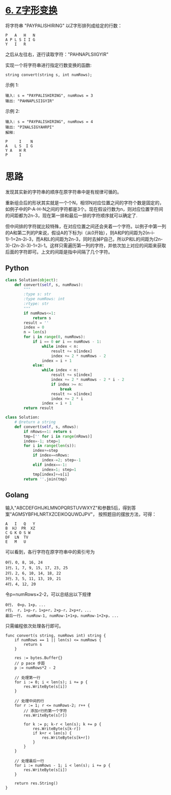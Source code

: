 # [6. Z字形变换](https://leetcode-cn.com/problems/zigzag-conversion/description/)

将字符串 "PAYPALISHIRING" 以Z字形排列成给定的行数：
```
P   A   H   N
A P L S I I G
Y   I   R
```
之后从左往右，逐行读取字符："PAHNAPLSIIGYIR"

实现一个将字符串进行指定行数变换的函数:

`string convert(string s, int numRows);`

示例 1:
```
输入: s = "PAYPALISHIRING", numRows = 3
输出: "PAHNAPLSIIGYIR"
```
示例 2:
```
输入: s = "PAYPALISHIRING", numRows = 4
输出: "PINALSIGYAHRPI"
解释:

P     I    N
A   L S  I G
Y A   H R
P     I
```

# 思路

发现其实新的字符串的顺序在原字符串中是有规律可循的。

重新组合后的形状其实就是一个个N，相邻N对应位置之间的字符个数是固定的，如例子中的P-A-H-N之间的字符都是3个。现在假设行数为n，则对应位置字符间的间距都为2n-3，现在第一排和最后一排的字符顺序就可以确定了.

但中间排的字符就比较特殊，在对应位置之间还会夹着一个字符。以例子中第一列的A和第二列的P来说，假设A的下标为i（从0开始），则A和P的间距为2(n-i-1)-1=2n-2i-3，而A和L的间距为2n-3，同时去掉P自己，所以P和L的间距为(2n-3)-(2n-2i-3)-1=2i-1。这样只需遍历第一列的字符，并依次加上对应的间距来获取后面的字符即可。上文的间距是指中间隔了几个字符。


## Python
```python
class Solution(object):
    def convert(self, s, numRows):
        """
        :type s: str
        :type numRows: int
        :rtype: str
        """
        if numRows<=1:
            return s
        result = ''
        index = 0
        n = len(s)
        for i in range(0, numRows):
            if i == 0 or i == numRows - 1:
                while index < n:
                    result += s[index]
                    index += 2 * numRows - 2
                index = i + 1
            else:
                while index < n:
                    result += s[index]
                    index += 2 * numRows - 2 * i - 2
                    if index >= n:
                        break
                    result += s[index]
                    index += 2 * i
                index = i + 1
        return result

```


```python
class Solution:
    # @return a string
    def convert(self, s, nRows):
        if nRows==1: return s
        tmp=['' for i in range(nRows)]
        index=-1; step=1
        for i in range(len(s)):
            index+=step
            if index==nRows:
                index-=2; step=-1
            elif index==-1:
                index=1; step=1
            tmp[index]+=s[i]
        return ''.join(tmp)

```

## Golang

输入"ABCDEFGHIJKLMNOPQRSTUVWXYZ"和参数5后，得到答案"AGMSYBFHLNRTXZCEIKOQUWDJPV"， 按照题目的摆放方法，可得：
```
A   I   Q   Y
B  HJ  PR  XZ
C G K O S W
DF  LN  TV
E   M   U
```
可以看到，各行字符在原字符串中的索引号为
```
0行，0, 8, 16, 24
1行，1, 7, 9, 15, 17, 23, 25
2行，2, 6, 10, 14, 18, 22
3行，3, 5, 11, 13, 19, 21
4行，4, 12, 20
```
令p=numRows×2-2，可以总结出以下规律
```
0行， 0×p，1×p，...
r行， r，1×p-r，1×p+r，2×p-r，2×p+r，...
最后一行， numRow-1, numRow-1+1×p，numRow-1+2×p，...
```
只需编程依次处理各行即可。

```golang
func convert(s string, numRows int) string {
	if numRows == 1 || len(s) <= numRows {
		return s
	}

	res := bytes.Buffer{}
	// p pace 步距
	p := numRows*2 - 2

	// 处理第一行
	for i := 0; i < len(s); i += p {
		res.WriteByte(s[i])
	}

	// 处理中间的行
	for r := 1; r <= numRows-2; r++ {
		// 添加r行的第一个字符
		res.WriteByte(s[r])

		for k := p; k-r < len(s); k += p {
			res.WriteByte(s[k-r])
			if k+r < len(s) {
				res.WriteByte(s[k+r])
			}
		}
	}

	// 处理最后一行
	for i := numRows - 1; i < len(s); i += p {
		res.WriteByte(s[i])
	}

	return res.String()
}
```
